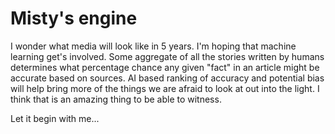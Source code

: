 # Misty's engine

I wonder what media will look like in 5 years. I'm hoping that machine learning get's involved. Some aggregate of all the stories written by humans determines what percentage chance any given "fact" in an article might be accurate based on sources. AI based ranking of accuracy and potential bias will help bring more of the things we are afraid to look at out into the light. I think that is an amazing thing to be able to witness.

Let it begin with me...

